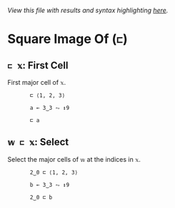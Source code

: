 *View this file with results and syntax highlighting [here](https://mlochbaum.github.io/BQN/help/firstcell_select.html).*

# Square Image Of (`⊏`)
    
## `⊏ 𝕩`: First Cell
    
First major cell of `𝕩`.
    
           ⊏ ⟨1, 2, 3⟩

           a ← 3‿3 ⥊ ↕9

           ⊏ a

    
    
## `𝕨 ⊏ 𝕩`: Select
    
Select the major cells of `𝕨` at the indices in `𝕩`.
    
           2‿0 ⊏ ⟨1, 2, 3⟩

           b ← 3‿3 ⥊ ↕9

           2‿0 ⊏ b

    
